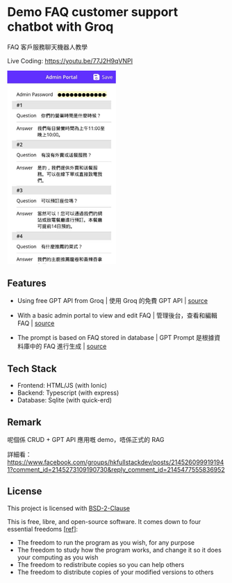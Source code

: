 # Demo FAQ customer support chatbot with Groq

FAQ 客戶服務聊天機器人教學

Live Coding: https://youtu.be/77J2H9qVNPI

<img src="./screenshot.jpg" width="250">

## Features

- Using free GPT API from Groq
  | 使用 Groq 的免費 GPT API | [source](./demo.ts)

- With a basic admin portal to view and edit FAQ
  | 管理後台，查看和編輯 FAQ | [source](./public/admin.html)

- The prompt is based on FAQ stored in database
  | GPT Prompt 是根據資料庫中的 FAQ 進行生成 | [source](./demo.ts)

## Tech Stack

- Frontend: HTML/JS (with Ionic)
- Backend: Typescript (with express)
- Database: Sqlite (with quick-erd)

## Remark

呢個係 CRUD + GPT API 應用嘅 demo，唔係正式的 RAG

詳細看：https://www.facebook.com/groups/hkfullstackdev/posts/2145260999191941?comment_id=2145273109190730&reply_comment_id=2145477555836952

## License

This project is licensed with [BSD-2-Clause](./LICENSE)

This is free, libre, and open-source software. It comes down to four essential freedoms [[ref]](https://seirdy.one/2021/01/27/whatsapp-and-the-domestication-of-users.html#fnref:2):

- The freedom to run the program as you wish, for any purpose
- The freedom to study how the program works, and change it so it does your computing as you wish
- The freedom to redistribute copies so you can help others
- The freedom to distribute copies of your modified versions to others

